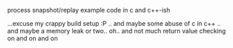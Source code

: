 
process snapshot/replay example code in c and c++-ish

...excuse my crappy build setup :P .. and maybe some abuse of c in c++ .. and
maybe a memory leak or two.. oh.. and not much return value checking on and on
and on

